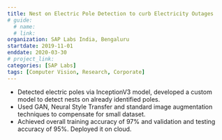 ```yaml
---
title: Nest on Electric Pole Detection to curb Electricity Outages
# guide:
  # name: 
  # link: 
organization: SAP Labs India, Bengaluru
startdate: 2019-11-01 
enddate: 2020-03-30 
# project_link: 
categories: [SAP Labs]
tags: [Computer Vision, Research, Corporate]
---
```

- Detected electric poles via InceptionV3 model, developed a custom model to detect nests on already identified poles.
- Used GAN, Neural Style Transfer and standard image augmentation techniques to compensate for small dataset.
- Achieved overall training accuracy of 97% and validation and testing accuracy of 95%. Deployed it on cloud.